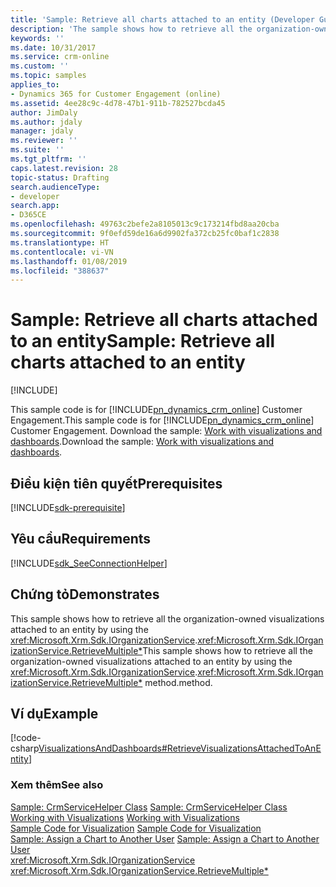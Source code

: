 ```yaml
---
title: 'Sample: Retrieve all charts attached to an entity (Developer Guide for Dynamics 365 for Customer Engagement) | MicrosoftDocs'
description: 'The sample shows how to retrieve all the organization-owned visualizations attached to an entity by using the IOrganizationService.QueryBase) method. '
keywords: ''
ms.date: 10/31/2017
ms.service: crm-online
ms.custom: ''
ms.topic: samples
applies_to:
- Dynamics 365 for Customer Engagement (online)
ms.assetid: 4ee28c9c-4d78-47b1-911b-782527bcda45
author: JimDaly
ms.author: jdaly
manager: jdaly
ms.reviewer: ''
ms.suite: ''
ms.tgt_pltfrm: ''
caps.latest.revision: 28
topic-status: Drafting
search.audienceType:
- developer
search.app:
- D365CE
ms.openlocfilehash: 49763c2befe2a8105013c9c173214fbd8aa20cba
ms.sourcegitcommit: 9f0efd59de16a6d9902fa372cb25fc0baf1c2838
ms.translationtype: HT
ms.contentlocale: vi-VN
ms.lasthandoff: 01/08/2019
ms.locfileid: "388637"
---
```

# <a name="sample-retrieve-all-charts-attached-to-an-entity"></a><span data-ttu-id="7308c-103">Sample: Retrieve all charts attached to an entity</span><span class="sxs-lookup"><span data-stu-id="7308c-103">Sample: Retrieve all charts attached to an entity</span></span>

[!INCLUDE[](../../includes/cc_applies_to_update_9_0_0.md)]

<span data-ttu-id="7308c-104">This sample code is for [!INCLUDE[pn_dynamics_crm_online](../../includes/pn-dynamics-crm-online.md)] Customer Engagement.</span><span class="sxs-lookup"><span data-stu-id="7308c-104">This sample code is for [!INCLUDE[pn_dynamics_crm_online](../../includes/pn-dynamics-crm-online.md)] Customer Engagement.</span></span> <span data-ttu-id="7308c-105">Download the sample: [Work with visualizations and dashboards](https://code.msdn.microsoft.com/Samples-of-visualizations-027f7480).</span><span class="sxs-lookup"><span data-stu-id="7308c-105">Download the sample: [Work with visualizations and dashboards](https://code.msdn.microsoft.com/Samples-of-visualizations-027f7480).</span></span>

## <a name="prerequisites"></a><span data-ttu-id="7308c-106">Điều kiện tiên quyết</span><span class="sxs-lookup"><span data-stu-id="7308c-106">Prerequisites</span></span>
[!INCLUDE[sdk-prerequisite](../../includes/sdk-prerequisite.md)]
  
## <a name="requirements"></a><span data-ttu-id="7308c-107">Yêu cầu</span><span class="sxs-lookup"><span data-stu-id="7308c-107">Requirements</span></span>  
[!INCLUDE[sdk_SeeConnectionHelper](../../includes/sdk-seeconnectionhelper.md)]
  
## <a name="demonstrates"></a><span data-ttu-id="7308c-108">Chứng tỏ</span><span class="sxs-lookup"><span data-stu-id="7308c-108">Demonstrates</span></span>  
 <span data-ttu-id="7308c-109">This sample shows how to retrieve all the organization-owned visualizations attached to an entity by using the <xref:Microsoft.Xrm.Sdk.IOrganizationService>.<xref:Microsoft.Xrm.Sdk.IOrganizationService.RetrieveMultiple*></span><span class="sxs-lookup"><span data-stu-id="7308c-109">This sample shows how to retrieve all the organization-owned visualizations attached to an entity by using the <xref:Microsoft.Xrm.Sdk.IOrganizationService>.<xref:Microsoft.Xrm.Sdk.IOrganizationService.RetrieveMultiple*></span></span> <span data-ttu-id="7308c-110">method.</span><span class="sxs-lookup"><span data-stu-id="7308c-110">method.</span></span>  
  
## <a name="example"></a><span data-ttu-id="7308c-111">Ví dụ</span><span class="sxs-lookup"><span data-stu-id="7308c-111">Example</span></span>  
 [!code-csharp[VisualizationsAndDashboards#RetrieveVisualizationsAttachedToAnEntity](../../snippets/csharp/CRMV8/visualizationsanddashboards/cs/retrievevisualizationsattachedtoanentity.cs#retrievevisualizationsattachedtoanentity)]  
  
### <a name="see-also"></a><span data-ttu-id="7308c-112">Xem thêm</span><span class="sxs-lookup"><span data-stu-id="7308c-112">See also</span></span>  
 <span data-ttu-id="7308c-113">[Sample: CrmServiceHelper Class](../org-service/helper-code-serverconnection-class.md) </span><span class="sxs-lookup"><span data-stu-id="7308c-113">[Sample: CrmServiceHelper Class](../org-service/helper-code-serverconnection-class.md) </span></span>  
 <span data-ttu-id="7308c-114">[Working with Visualizations](view-data-with-visualizations-charts.md) </span><span class="sxs-lookup"><span data-stu-id="7308c-114">[Working with Visualizations](view-data-with-visualizations-charts.md) </span></span>  
 <span data-ttu-id="7308c-115">[Sample Code for Visualization](sample-code-charts-visualizations.md) </span><span class="sxs-lookup"><span data-stu-id="7308c-115">[Sample Code for Visualization](sample-code-charts-visualizations.md) </span></span>  
 <span data-ttu-id="7308c-116">[Sample: Assign a Chart to Another User](sample-assign-chart-another-user.md) </span><span class="sxs-lookup"><span data-stu-id="7308c-116">[Sample: Assign a Chart to Another User](sample-assign-chart-another-user.md) </span></span>  
<xref:Microsoft.Xrm.Sdk.IOrganizationService>   
 <xref:Microsoft.Xrm.Sdk.IOrganizationService.RetrieveMultiple*>

